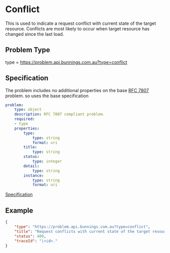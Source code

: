 # Conflict

This is used to indicate a request conflict with current state of the target resource.
Conflicts are most likely to occur when target resource has changed since the last load.

## Problem Type

type = https://problem.api.bunnings.com.au?type=conflict

## Specification

The problem includes no additional properties on the base [RFC 7807](https://tools.ietf.org/html/rfc7807) problem.
so uses the base specification

```yaml
problem:
    type: object
    description: RFC 7807 compliant problem.
    required:
    - type
    properties:
        type:
            type: string
            format: uri
        title:
            type: string
        status:
            type: integer
        detail:
            type: string
        instance:
            type: string
            format: uri
```
[Specification](./conflict.yaml)

## Example

```json
{
    "type": "https://problem.api.bunnings.com.au?type=conflict",
    "title": "Request conflicts with current state of the target resource",
    "status": 409,
    "traceId": "|<id>."
}
```	
